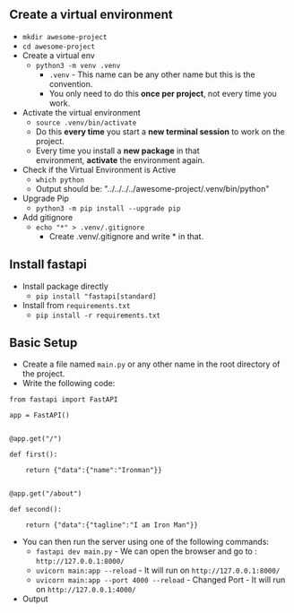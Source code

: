 ## Create a virtual environment
- `mkdir awesome-project`
- `cd awesome-project`
- Create a virtual env
	- `python3 -m venv .venv`
		- `.venv` - This name can be any other name but this is the convention.
		- You only need to do this **once per project**, not every time you work.
- Activate the virtual environment
	- `source .venv/bin/activate`
	- Do this **every time** you start a **new terminal session** to work on the project.
	- Every time you install a **new package** in that environment, **activate** the environment again.
- Check if the Virtual Environment is Active
	- `which python`
	- Output should be: "../../../../awesome-project/.venv/bin/python"
- Upgrade Pip
	- `python3 -m pip install --upgrade pip`
- Add gitignore
	- `echo "*" > .venv/.gitignore`
		-  Create .venv/.gitignore and write * in that.

## Install fastapi
- Install package directly
	- `pip install "fastapi[standard]`
- Install from `requirements.txt`
	- `pip install -r requirements.txt`
## Basic Setup
- Create a file named `main.py` or any other name in the root directory of the project.
- Write the following code:
```
from fastapi import FastAPI

app = FastAPI()

  
@app.get("/")

def first():

	return {"data":{"name":"Ironman"}}

  
@app.get("/about")

def second():

	return {"data":{"tagline":"I am Iron Man"}}
```
- You can then run the server using one of the following commands:
	- `fastapi dev main.py` - We can open the browser and go to : `http://127.0.0.1:8000/`
	- `uvicorn main:app --reload` - It will run on `http://127.0.0.1:8000/`
	- `uvicorn main:app --port 4000 --reload` - Changed Port - It will run on `http://127.0.0.1:4000/`
- Output